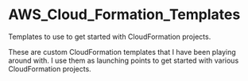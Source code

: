 # AWS_Cloud_Formation_Templates
Templates to use to get started with CloudFormation projects.  

These are custom CloudFormation templates that I have been playing around with. I use them as launching points to get started with various CloudFormation projects. 
